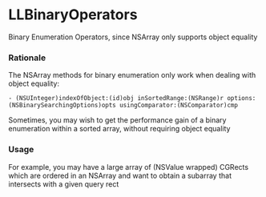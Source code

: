 LLBinaryOperators
=================

Binary Enumeration Operators, since NSArray only supports object equality

### Rationale
The NSArray methods for binary enumeration only work when dealing with object equality:

```
- (NSUInteger)indexOfObject:(id)obj inSortedRange:(NSRange)r options:(NSBinarySearchingOptions)opts usingComparator:(NSComparator)cmp
```

Sometimes, you may wish to get the performance gain of a binary enumeration within a sorted array, without requiring object equality

### Usage

For example, you may have a large array of (NSValue wrapped) CGRects which are ordered in an NSArray and want to obtain a subarray that intersects with a given query rect

